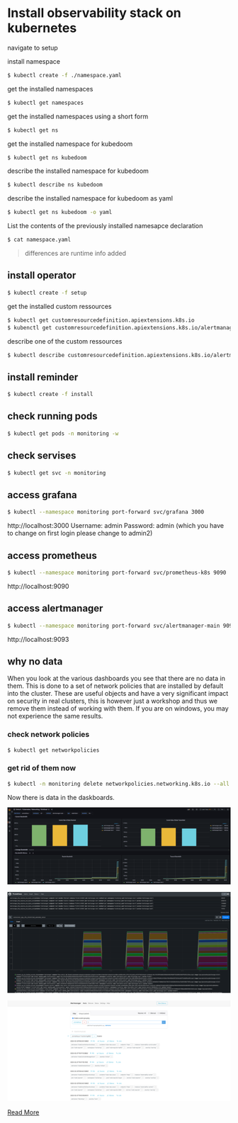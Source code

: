 # Install observability stack on kubernetes
navigate to setup

install namespace
```bash
$ kubectl create -f ./namespace.yaml
```
get the installed namespaces
```bash
$ kubectl get namespaces
```
get the installed namespaces using a short form
```bash
$ kubectl get ns
```
get the installed namespace for kubedoom

```bash
$ kubectl get ns kubedoom
```
describe the installed namespace for kubedoom
```bash
$ kubectl describe ns kubedoom
```
describe the installed namespace for kubedoom as yaml
```bash
$ kubectl get ns kubedoom -o yaml
```
List the contents of the previously installed namesapce declaration
```bash
$ cat namespace.yaml
```
  > differences are runtime info added

## install operator
```bash
$ kubectl create -f setup
```
get the installed custom ressources 
```bash
$ kubectl get customresourcedefinition.apiextensions.k8s.io
$ kubenctl get customresourcedefinition.apiextensions.k8s.io/alertmanagers.monitoring.coreos.com -o yaml
````
describe one of the custom ressources 
```bash
$ kubectl describe customresourcedefinition.apiextensions.k8s.io/alertmanagers.monitoring.coreos.com
```

## install reminder
```bash
$ kubectl create -f install
```

## check running pods
```bash
$ kubectl get pods -n monitoring -w
```

## check servises
```bash
$ kubectl get svc -n monitoring
```

## access grafana 
```bash
$ kubectl --namespace monitoring port-forward svc/grafana 3000
````

http://localhost:3000
Username: admin
Password: admin (which you have to change on first login please change to admin2)


## access prometheus
```bash
$ kubectl --namespace monitoring port-forward svc/prometheus-k8s 9090
````

http://localhost:9090

## access alertmanager
```bash
$ kubectl --namespace monitoring port-forward svc/alertmanager-main 9093
```
http://localhost:9093

## why no data
When you look at the various dashboards you see that there are no data in them.
This is done to a set of network policies that are installed by default into the cluster.
These are useful objects and have a very significant impact on security in real clusters, 
this is however just a workshop and thus we remove them instead of working with them.
If you are on windows, you may not experience the same results.

### check network policies
```bash
$ kubectl get networkpolicies
```

### get rid of them now
```bash
$ kubectl -n monitoring delete networkpolicies.networking.k8s.io --all
```

Now there is data in the daskboards.

![grafana](grafana.png)

![prometheus](prometheus.png)

![alertmanager](alertmanager.png)

[Read More](https://computingforgeeks.com/setup-prometheus-and-grafana-on-kubernetes/)
